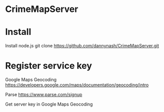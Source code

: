 # CrimeMapServer



# Install

Install node.js 
git clone https://github.com/dannynash/CrimeMapServer.git


# Register service key

Google Maps Geocoding 
https://developers.google.com/maps/documentation/geocoding/intro

Parse 
https://www.parse.com/signup

Get server key in Google Maps Geocoding
